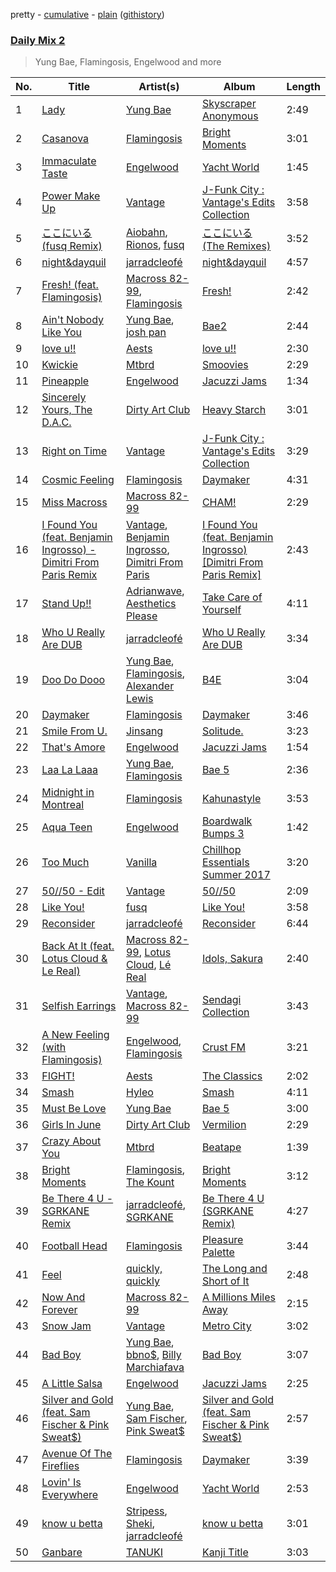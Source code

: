 pretty - [cumulative](/playlists/cumulative/Daily%20Mix%202.md) - [plain](/playlists/plain/37i9dQZF1E357YAA7X3UAn) ([githistory](https://github.githistory.xyz/vitokorn/spotify-playlist-archive/blob/master/playlists/plain/37i9dQZF1E357YAA7X3UAn))

### [Daily Mix 2](https://open.spotify.com/playlist/37i9dQZF1E357YAA7X3UAn)

> Yung Bae, Flamingosis, Engelwood and more

| No. | Title | Artist(s) | Album | Length |
|---|---|---|---|---|
| 1 | [Lady](https://open.spotify.com/track/2fZSTdJNmzT9QcqX5KvQd0) | [Yung Bae](https://open.spotify.com/artist/30FDJPN3RtwJZ20g5YGCRX) | [Skyscraper Anonymous](https://open.spotify.com/album/5Cv3eMHrViSlD1zwy52aNM) | 2:49 |
| 2 | [Casanova](https://open.spotify.com/track/0upbpQ3fSwnuYwVT0AjL0m) | [Flamingosis](https://open.spotify.com/artist/75cW8FFekyCjj0mfZM1Gfb) | [Bright Moments](https://open.spotify.com/album/79A60jmAsN0A0vmbqosE6w) | 3:01 |
| 3 | [Immaculate Taste](https://open.spotify.com/track/2X9qCDkpmLTONcPTVFw394) | [Engelwood](https://open.spotify.com/artist/7rgCh0Go1ezmcV75kXQM2T) | [Yacht World](https://open.spotify.com/album/4Lzf3MQuKBkG9goRNZ0XtX) | 1:45 |
| 4 | [Power Make Up](https://open.spotify.com/track/33sdJcyi2leaVCFGwshDTX) | [Vantage](https://open.spotify.com/artist/6owH8F2INpb18PhnISiVh2) | [J-Funk City : Vantage's Edits Collection](https://open.spotify.com/album/0T40glEIKM60U4VP9x5Lqf) | 3:58 |
| 5 | [ここにいる (fusq Remix)](https://open.spotify.com/track/2uQSSvQ0VE0nFt21XiPBL7) | [Aiobahn](https://open.spotify.com/artist/3AMFQZ3Tt549kShRG2IBYT), [Rionos](https://open.spotify.com/artist/433uyUQDYJGlNoFMiIM0wE), [fusq](https://open.spotify.com/artist/0q0K0FV5t8OnVpbIQTXOhI) | [ここにいる (The Remixes)](https://open.spotify.com/album/6Jqu2NBFCrT1lsR6YTWhZw) | 3:52 |
| 6 | [night&dayquil](https://open.spotify.com/track/43ZZYX3pMJiejO0dl6SA6h) | [jarradcleofé](https://open.spotify.com/artist/3KSx8jFUIL2SzMp4uLeSJQ) | [night&dayquil](https://open.spotify.com/album/7xfp3z7RX3I4Yl4ahS2gzF) | 4:57 |
| 7 | [Fresh! (feat. Flamingosis)](https://open.spotify.com/track/0xyZGdpkODxuHeitZUpHPO) | [Macross 82-99](https://open.spotify.com/artist/5C8KyBfvAz9PSaOd30eIow), [Flamingosis](https://open.spotify.com/artist/75cW8FFekyCjj0mfZM1Gfb) | [Fresh!](https://open.spotify.com/album/6osa0X7YiamMzT7mf1VBGW) | 2:42 |
| 8 | [Ain't Nobody Like You](https://open.spotify.com/track/3wLWjj82gjxOr9YgtLhPmo) | [Yung Bae](https://open.spotify.com/artist/30FDJPN3RtwJZ20g5YGCRX), [josh pan](https://open.spotify.com/artist/2sfSQ1BOzaFQa3LZj6OGwD) | [Bae2](https://open.spotify.com/album/2mUH5mT06J6NOrtqLCe2jN) | 2:44 |
| 9 | [love u!!](https://open.spotify.com/track/0EeokoKzJwbnEzJi6cDbry) | [Aests](https://open.spotify.com/artist/3zYU33YUxJPzsPrYmpMMiu) | [love u!!](https://open.spotify.com/album/3gol9bGLiZ4BS2AgPLFn8C) | 2:30 |
| 10 | [Kwickie](https://open.spotify.com/track/5ndYkMqHYqdcxWO4kjb83C) | [Mtbrd](https://open.spotify.com/artist/6vXJ4kIg2HlqsSfX3S1RHV) | [Smoovies](https://open.spotify.com/album/0KbK0uCkZ2i6hwXvA5Ib7N) | 2:29 |
| 11 | [Pineapple](https://open.spotify.com/track/1DoSf1Q7vkZCE3DodpeQKc) | [Engelwood](https://open.spotify.com/artist/7rgCh0Go1ezmcV75kXQM2T) | [Jacuzzi Jams](https://open.spotify.com/album/4KhsoqHVNo2sgFRQisKisV) | 1:34 |
| 12 | [Sincerely Yours, The D.A.C.](https://open.spotify.com/track/0lO1JSKQt3CefZHhWr10Ai) | [Dirty Art Club](https://open.spotify.com/artist/2DcAdoxP41GECOfZt2MhQL) | [Heavy Starch](https://open.spotify.com/album/6CUm96j4cY7AFvquKN7XOq) | 3:01 |
| 13 | [Right on Time](https://open.spotify.com/track/1dCS0RyXoaxAXKfzMeyBsC) | [Vantage](https://open.spotify.com/artist/6owH8F2INpb18PhnISiVh2) | [J-Funk City : Vantage's Edits Collection](https://open.spotify.com/album/0T40glEIKM60U4VP9x5Lqf) | 3:29 |
| 14 | [Cosmic Feeling](https://open.spotify.com/track/4hkhTiArxHfaO9UNZZ9NTT) | [Flamingosis](https://open.spotify.com/artist/75cW8FFekyCjj0mfZM1Gfb) | [Daymaker](https://open.spotify.com/album/61H3cb9u9WlaajR64UWu7c) | 4:31 |
| 15 | [Miss Macross](https://open.spotify.com/track/1UMTkDVCP1Osrt9BLj12go) | [Macross 82-99](https://open.spotify.com/artist/5C8KyBfvAz9PSaOd30eIow) | [CHAM!](https://open.spotify.com/album/4mk2tlpNn3mQKa6TlNNhnc) | 2:29 |
| 16 | [I Found You (feat. Benjamin Ingrosso) - Dimitri From Paris Remix](https://open.spotify.com/track/08Cws0E0tiHfm18dQINYvZ) | [Vantage](https://open.spotify.com/artist/6owH8F2INpb18PhnISiVh2), [Benjamin Ingrosso](https://open.spotify.com/artist/7jEEE187pVG6InOxn03oA5), [Dimitri From Paris](https://open.spotify.com/artist/5Il27M5JXuQLgwDgVrQMgo) | [I Found You (feat. Benjamin Ingrosso) [Dimitri From Paris Remix]](https://open.spotify.com/album/4QWCCbdhcZkFc8627LOVXX) | 2:43 |
| 17 | [Stand Up!!](https://open.spotify.com/track/3qNZ4rbJh4QaPrXuF1Jrvq) | [Adrianwave](https://open.spotify.com/artist/062uQ72ll9bM17kdNwzFaw), [Aesthetics Please](https://open.spotify.com/artist/3rvvjLz8TjwjvrvVYijbDT) | [Take Care of Yourself](https://open.spotify.com/album/49Uf7IcxSbxYcigvSfD29U) | 4:11 |
| 18 | [Who U Really Are DUB](https://open.spotify.com/track/1ShOHvJsuP28k0zQZYMBYy) | [jarradcleofé](https://open.spotify.com/artist/3KSx8jFUIL2SzMp4uLeSJQ) | [Who U Really Are DUB](https://open.spotify.com/album/2Ij1OJQVnroiDqVwb0SzSz) | 3:34 |
| 19 | [Doo Do Dooo](https://open.spotify.com/track/5yEOPBceI49hbGWr0dAvJN) | [Yung Bae](https://open.spotify.com/artist/30FDJPN3RtwJZ20g5YGCRX), [Flamingosis](https://open.spotify.com/artist/75cW8FFekyCjj0mfZM1Gfb), [Alexander Lewis](https://open.spotify.com/artist/1XwAo9UCt90soyw5V7U6LV) | [B4E](https://open.spotify.com/album/6X6BP547q2EhoEsDVbwMt6) | 3:04 |
| 20 | [Daymaker](https://open.spotify.com/track/56ldwcedOdh19sF0bjRmDn) | [Flamingosis](https://open.spotify.com/artist/75cW8FFekyCjj0mfZM1Gfb) | [Daymaker](https://open.spotify.com/album/61H3cb9u9WlaajR64UWu7c) | 3:46 |
| 21 | [Smile From U.](https://open.spotify.com/track/2hf0hoaSwrs3Fk5Ure9JvV) | [Jinsang](https://open.spotify.com/artist/5FsfZj0Mp6YwEWytuJUcWt) | [Solitude.](https://open.spotify.com/album/2LmtQ9lQwaV9D1xRUL80fG) | 3:23 |
| 22 | [That's Amore](https://open.spotify.com/track/4J0VJtOgZUQKVBeY27PdRK) | [Engelwood](https://open.spotify.com/artist/7rgCh0Go1ezmcV75kXQM2T) | [Jacuzzi Jams](https://open.spotify.com/album/4KhsoqHVNo2sgFRQisKisV) | 1:54 |
| 23 | [Laa La Laaa](https://open.spotify.com/track/0FF2OaQU0naA51aX1cPN7d) | [Yung Bae](https://open.spotify.com/artist/30FDJPN3RtwJZ20g5YGCRX), [Flamingosis](https://open.spotify.com/artist/75cW8FFekyCjj0mfZM1Gfb) | [Bae 5](https://open.spotify.com/album/5FLLpTsSlcnlwrChf2LCWM) | 2:36 |
| 24 | [Midnight in Montreal](https://open.spotify.com/track/5jod7vbt4HAXOgiqA2aqKL) | [Flamingosis](https://open.spotify.com/artist/75cW8FFekyCjj0mfZM1Gfb) | [Kahunastyle](https://open.spotify.com/album/7HIQwXtGY23CCkxp5mHb5v) | 3:53 |
| 25 | [Aqua Teen](https://open.spotify.com/track/1xVWVPeRRH5xPYLsUtk6Ry) | [Engelwood](https://open.spotify.com/artist/7rgCh0Go1ezmcV75kXQM2T) | [Boardwalk Bumps 3](https://open.spotify.com/album/5fRcJfizpJZfVhYr66e7ts) | 1:42 |
| 26 | [Too Much](https://open.spotify.com/track/74kvU2PTANUrnZMsLrC1bg) | [Vanilla](https://open.spotify.com/artist/7pnSUizGuS2tAW2yCAhafn) | [Chillhop Essentials Summer 2017](https://open.spotify.com/album/2oDWf69KuKJ2kIw7GDF09K) | 3:20 |
| 27 | [50//50 - Edit](https://open.spotify.com/track/40bj08VSaRDyZ2Z94ystNs) | [Vantage](https://open.spotify.com/artist/6owH8F2INpb18PhnISiVh2) | [50//50](https://open.spotify.com/album/1nQjkZ6oJDZDs60VWtdorn) | 2:09 |
| 28 | [Like You!](https://open.spotify.com/track/2c4Lt7zofjIUmn9SAeJPbR) | [fusq](https://open.spotify.com/artist/0q0K0FV5t8OnVpbIQTXOhI) | [Like You!](https://open.spotify.com/album/0iP1O0iLhtZD8bSEVAlfp0) | 3:58 |
| 29 | [Reconsider](https://open.spotify.com/track/4K43oSz42oPJPiLfhBdkx5) | [jarradcleofé](https://open.spotify.com/artist/3KSx8jFUIL2SzMp4uLeSJQ) | [Reconsider](https://open.spotify.com/album/6j7oZwKmmgdtlenntB4itx) | 6:44 |
| 30 | [Back At It (feat. Lotus Cloud & Le Real)](https://open.spotify.com/track/1wPDKGOZDxcLORZvtexL3m) | [Macross 82-99](https://open.spotify.com/artist/5C8KyBfvAz9PSaOd30eIow), [Lotus Cloud](https://open.spotify.com/artist/5fugOISAAflzozppdZpKb6), [Lé Real](https://open.spotify.com/artist/06gMjv0XRpsMGFA64BiYvL) | [Idols, Sakura](https://open.spotify.com/album/0puDyb8T7FDuUwz7kw96Xs) | 2:40 |
| 31 | [Selfish Earrings](https://open.spotify.com/track/1f4ziixbUlGqU506qACOte) | [Vantage](https://open.spotify.com/artist/6owH8F2INpb18PhnISiVh2), [Macross 82-99](https://open.spotify.com/artist/5C8KyBfvAz9PSaOd30eIow) | [Sendagi Collection](https://open.spotify.com/album/5PecJvf34UvJBHscOqMtsi) | 3:43 |
| 32 | [A New Feeling (with Flamingosis)](https://open.spotify.com/track/0FWkA0wpmzTYoYS67MIK89) | [Engelwood](https://open.spotify.com/artist/7rgCh0Go1ezmcV75kXQM2T), [Flamingosis](https://open.spotify.com/artist/75cW8FFekyCjj0mfZM1Gfb) | [Crust FM](https://open.spotify.com/album/3je8umRciaq7fZ62YAUQ3K) | 3:21 |
| 33 | [FIGHT!](https://open.spotify.com/track/5uSG2qFsXcAG1QV5D5jmML) | [Aests](https://open.spotify.com/artist/3zYU33YUxJPzsPrYmpMMiu) | [The Classics](https://open.spotify.com/album/7JkklGVVb5DKH5lAEx23Ys) | 2:02 |
| 34 | [Smash](https://open.spotify.com/track/6ZAXITKm0sFeTNmibKNaDV) | [Hyleo](https://open.spotify.com/artist/3fHyH5IvOTWYnDXDCjST9y) | [Smash](https://open.spotify.com/album/4eHRxNQDJCj01VvUK8nFGt) | 4:11 |
| 35 | [Must Be Love](https://open.spotify.com/track/2EeIN5ooipChk0K1zkcLSE) | [Yung Bae](https://open.spotify.com/artist/30FDJPN3RtwJZ20g5YGCRX) | [Bae 5](https://open.spotify.com/album/5FLLpTsSlcnlwrChf2LCWM) | 3:00 |
| 36 | [Girls In June](https://open.spotify.com/track/7GUDlmw2a0b0OzaphiRIl4) | [Dirty Art Club](https://open.spotify.com/artist/2DcAdoxP41GECOfZt2MhQL) | [Vermilion](https://open.spotify.com/album/31WdFLBw0t2c1B9PPY9Ae9) | 2:29 |
| 37 | [Crazy About You](https://open.spotify.com/track/2zhWmqd9R9jUgJqPdcOX2N) | [Mtbrd](https://open.spotify.com/artist/6vXJ4kIg2HlqsSfX3S1RHV) | [Beatape](https://open.spotify.com/album/6l3zgmajqDYbJaHroWDHt0) | 1:39 |
| 38 | [Bright Moments](https://open.spotify.com/track/5qRf2MwoEuOGm6dPGrDDTk) | [Flamingosis](https://open.spotify.com/artist/75cW8FFekyCjj0mfZM1Gfb), [The Kount](https://open.spotify.com/artist/24OnVX6EYwtu7P3jpMenPY) | [Bright Moments](https://open.spotify.com/album/79A60jmAsN0A0vmbqosE6w) | 3:12 |
| 39 | [Be There 4 U - SGRKANE Remix](https://open.spotify.com/track/3lckzSovFPzuMQPhDPva3s) | [jarradcleofé](https://open.spotify.com/artist/3KSx8jFUIL2SzMp4uLeSJQ), [SGRKANE](https://open.spotify.com/artist/0NWETZGvp5NTSLMfbZrHTg) | [Be There 4 U (SGRKANE Remix)](https://open.spotify.com/album/3hZ53mnkjprYK0ZmdxFdZ4) | 4:27 |
| 40 | [Football Head](https://open.spotify.com/track/6i3i8Mm2ul9SdYxPWVnoDp) | [Flamingosis](https://open.spotify.com/artist/75cW8FFekyCjj0mfZM1Gfb) | [Pleasure Palette](https://open.spotify.com/album/6bQTJBifteaLOuon70AS6n) | 3:44 |
| 41 | [Feel](https://open.spotify.com/track/67YTj3YV37MZ5pv266bzOx) | [quickly, quickly](https://open.spotify.com/artist/5XTn5Az9AcSKu0oaauC5ES) | [The Long and Short of It](https://open.spotify.com/album/6pUiy5Z2QoIV0JOiKlu3aQ) | 2:48 |
| 42 | [Now And Forever](https://open.spotify.com/track/1LxrI6ysA1idbygDinbEa1) | [Macross 82-99](https://open.spotify.com/artist/5C8KyBfvAz9PSaOd30eIow) | [A Millions Miles Away](https://open.spotify.com/album/5IrjPvqdC4Wxse4oKSwaQe) | 2:15 |
| 43 | [Snow Jam](https://open.spotify.com/track/5rhhEjWdhFL257ZbHbCxhw) | [Vantage](https://open.spotify.com/artist/6owH8F2INpb18PhnISiVh2) | [Metro City](https://open.spotify.com/album/49xi5l1GZwRLowxwHAiyyv) | 3:02 |
| 44 | [Bad Boy](https://open.spotify.com/track/1dtTRXifeGC51adYy0902s) | [Yung Bae](https://open.spotify.com/artist/30FDJPN3RtwJZ20g5YGCRX), [bbno$](https://open.spotify.com/artist/41X1TR6hrK8Q2ZCpp2EqCz), [Billy Marchiafava](https://open.spotify.com/artist/27foDL8SBDLivhZNlDsAza) | [Bad Boy](https://open.spotify.com/album/0elwlQEAz4Y0bb93gFw0jP) | 3:07 |
| 45 | [A Little Salsa](https://open.spotify.com/track/4Gt9NPLjaWeId7Kop5NoVt) | [Engelwood](https://open.spotify.com/artist/7rgCh0Go1ezmcV75kXQM2T) | [Jacuzzi Jams](https://open.spotify.com/album/4KhsoqHVNo2sgFRQisKisV) | 2:25 |
| 46 | [Silver and Gold (feat. Sam Fischer & Pink Sweat$)](https://open.spotify.com/track/0xHeGspdxuVIm49iNXDO2u) | [Yung Bae](https://open.spotify.com/artist/30FDJPN3RtwJZ20g5YGCRX), [Sam Fischer](https://open.spotify.com/artist/6L1XC7NrmgWRlwAeLJvVtA), [Pink Sweat$](https://open.spotify.com/artist/1W7FNibLa0O0b572tB2w7t) | [Silver and Gold (feat. Sam Fischer & Pink Sweat$)](https://open.spotify.com/album/5RG5m64csMJpvGF0wZkQrS) | 2:57 |
| 47 | [Avenue Of The Fireflies](https://open.spotify.com/track/4sFLrUl0Omp65zLQEJZcNB) | [Flamingosis](https://open.spotify.com/artist/75cW8FFekyCjj0mfZM1Gfb) | [Daymaker](https://open.spotify.com/album/61H3cb9u9WlaajR64UWu7c) | 3:39 |
| 48 | [Lovin' Is Everywhere](https://open.spotify.com/track/1AglI76RB3xj0yA2Z0NJ8B) | [Engelwood](https://open.spotify.com/artist/7rgCh0Go1ezmcV75kXQM2T) | [Yacht World](https://open.spotify.com/album/4Lzf3MQuKBkG9goRNZ0XtX) | 2:53 |
| 49 | [know u betta](https://open.spotify.com/track/2rZVvN1IFAXvXlsCtii4fM) | [Stripess](https://open.spotify.com/artist/73EaQTP5eFCAcEWMkHKyND), [Sheki](https://open.spotify.com/artist/7g4LmMKCQxr73A4mq7flGa), [jarradcleofé](https://open.spotify.com/artist/3KSx8jFUIL2SzMp4uLeSJQ) | [know u betta](https://open.spotify.com/album/2Nb1sVYiUs1NnACIiV8k8j) | 3:01 |
| 50 | [Ganbare](https://open.spotify.com/track/5gWDF3OWHLMsl8MXbLbIAM) | [TANUKI](https://open.spotify.com/artist/5n3X0T0RlvRxUR6l9dBwB8) | [Kanji Title](https://open.spotify.com/album/1KmwXJfem9kqz9EDNwJMqo) | 3:03 |